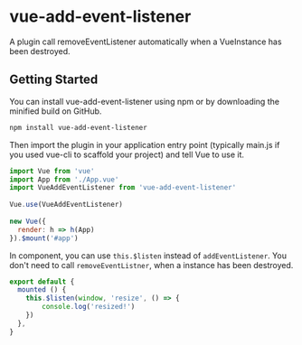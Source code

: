 # vue-add-event-listener

A plugin call removeEventListener automatically when a VueInstance has been destroyed.

## Getting Started

You can install vue-add-event-listener using npm or by downloading the minified build on GitHub.

```bash
npm install vue-add-event-listener
```

Then import the plugin in your application entry point (typically main.js if you used vue-cli to scaffold your project) and tell Vue to use it. 

```js
import Vue from 'vue'
import App from './App.vue'
import VueAddEventListener from 'vue-add-event-listener'
 
Vue.use(VueAddEventListener)
 
new Vue({
  render: h => h(App)
}).$mount('#app')
```

In component, you can use `this.$listen` instead of `addEventListener`. You don't need to call `removeEventListner`, when a instance has been destroyed.

```js
export default {
  mounted () {
    this.$listen(window, 'resize', () => {
        console.log('resized!')
    })
  },
}
```